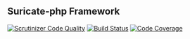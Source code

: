 ## Suricate-php Framework

[![Scrutinizer Code Quality](https://scrutinizer-ci.com/g/suricate-php/framework/badges/quality-score.png?b=master)](https://scrutinizer-ci.com/g/suricate-php/framework/?branch=master)
[![Build Status](https://travis-ci.org/suricate-php/framework.svg?branch=master)](https://travis-ci.org/suricate-php/framework)
[![Code Coverage](https://scrutinizer-ci.com/g/suricate-php/framework/badges/coverage.png?b=master)](https://scrutinizer-ci.com/g/suricate-php/framework/?branch=master)